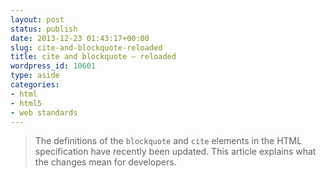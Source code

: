 ```yaml
---
layout: post
status: publish
date: 2013-12-23 01:43:17+00:00
slug: cite-and-blockquote-reloaded
title: cite and blockquote – reloaded
wordpress_id: 10601
type: aside
categories:
- html
- html5
- web standards
---
```


> 
  
> 
> The definitions of the `blockquote` and `cite` elements in the HTML specification have recently been updated. This article explains what the changes mean for developers.
> 
> 




